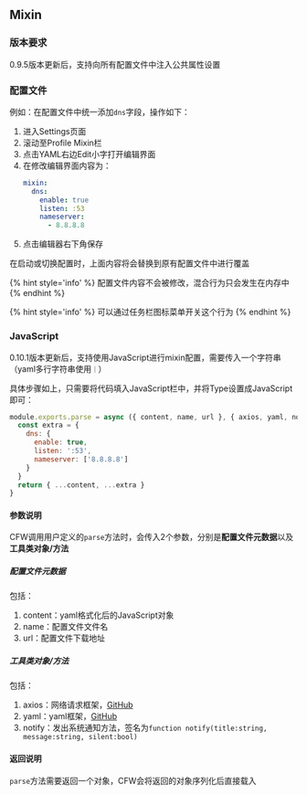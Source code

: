 ## Mixin

### 版本要求

0.9.5版本更新后，支持向所有配置文件中注入公共属性设置

### 配置文件

例如：在配置文件中统一添加``dns``字段，操作如下：

1. 进入Settings页面
2. 滚动至Profile Mixin栏
2. 点击YAML右边Edit小字打开编辑界面
3. 在修改编辑界面内容为：
    ```yaml
    mixin: 
      dns:
        enable: true
        listen: :53
        nameserver:
          - 8.8.8.8   
    ```
4. 点击编辑器右下角保存


在启动或切换配置时，上面内容将会替换到原有配置文件中进行覆盖


{% hint style='info' %}
配置文件内容不会被修改，混合行为只会发生在内存中
{% endhint %}

{% hint style='info' %}
可以通过任务栏图标菜单开关这个行为
{% endhint %}

### JavaScript

0.10.1版本更新后，支持使用JavaScript进行mixin配置，需要传入一个字符串（yaml多行字符串使用``｜``）

具体步骤如上，只需要将代码填入JavaScript栏中，并将Type设置成JavaScript即可：

```js
module.exports.parse = async ({ content, name, url }, { axios, yaml, notify }) => {
  const extra = {
    dns: {
      enable: true,
      listen: ':53',
      nameserver: ['8.8.8.8']
    }
  }
  return { ...content, ...extra }
}
```


#### 参数说明

CFW调用用户定义的``parse``方法时，会传入2个参数，分别是**配置文件元数据**以及**工具类对象/方法**

##### 配置文件元数据

包括：
1. content：yaml格式化后的JavaScript对象
2. name：配置文件文件名
3. url：配置文件下载地址

##### 工具类对象/方法

包括：
1. axios：网络请求框架，[GitHub](https://github.com/axios/axios)
2. yaml：yaml框架，[GitHub](https://github.com/eemeli/yaml)
3. notify：发出系统通知方法，签名为``function notify(title:string, message:string, silent:bool)``

#### 返回说明

``parse``方法需要返回一个对象，CFW会将返回的对象序列化后直接载入
